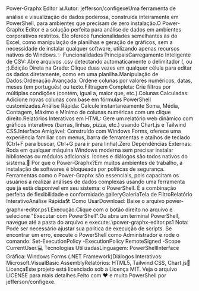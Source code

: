 Power-Graphx Editor 📊Autor: jefferson/configexeUma ferramenta de análise e visualização de dados poderosa, construída inteiramente em PowerShell, para ambientes que precisam de zero instalação.O Power-Graphx Editor é a solução perfeita para análise de dados em ambientes corporativos restritos. Ele oferece funcionalidades semelhantes às do Excel, como manipulação de planilhas e geração de gráficos, sem a necessidade de instalar qualquer software, utilizando apenas recursos nativos do Windows.✨ Funcionalidades PrincipaisCarregamento Inteligente de CSV: Abre arquivos .csv detectando automaticamente o delimitador (, ou ;).Edição Direta na Grade: Clique duas vezes em qualquer célula para editar os dados diretamente, como em uma planilha.Manipulação de Dados:Ordenação Avançada: Ordene colunas por valores numéricos, datas, meses (em português) ou texto.Filtragem Completa: Crie filtros por múltiplas condições (contém, igual a, maior que, etc.).Colunas Calculadas: Adicione novas colunas com base em fórmulas PowerShell customizadas.Análise Rápida: Calcule instantaneamente Soma, Média, Contagem, Máximo e Mínimo de colunas numéricas com um clique direito.Relatórios Interativos em HTML: Gere um relatório web dinâmico com gráficos interativos (barras, linhas, pizza, etc.) usando Chart.js e Tailwind CSS.Interface Amigável: Construído com Windows Forms, oferece uma experiência familiar com menus, barra de ferramentas e atalhos de teclado (Ctrl+F para buscar, Ctrl+G para ir para linha).Zero Dependências Externas: Roda em qualquer máquina Windows moderna sem precisar instalar bibliotecas ou módulos adicionais. Ícones e diálogos são todos nativos do sistema.🚀 Por que o Power-Graphx?Em muitos ambientes de trabalho, a instalação de softwares é bloqueada por políticas de segurança. Ferramentas como o Power-Graphx são essenciais, pois capacitam os usuários a realizar análises de dados complexas usando uma ferramenta que já está disponível em seu sistema: o PowerShell. É a combinação perfeita de flexibilidade e conformidade.galleryGaleriaTela de FiltroRelatório InterativoAnálise Rápida🛠️ Como UsarDownload: Baixe o arquivo power-graphx-editor.ps1.Execução:Clique com o botão direito no arquivo e selecione "Executar com PowerShell".Ou abra um terminal PowerShell, navegue até a pasta do arquivo e execute:.\power-graphx-editor.ps1
Nota: Pode ser necessário ajustar sua política de execução de scripts. Se encontrar um erro, execute o PowerShell como Administrador e rode o comando: Set-ExecutionPolicy -ExecutionPolicy RemoteSigned -Scope CurrentUser.💻 Tecnologias UtilizadasLinguagem: PowerShellInterface Gráfica: Windows Forms (.NET Framework)Diálogos Interativos: Microsoft.VisualBasic AssemblyRelatórios: HTML5, Tailwind CSS, Chart.js📄 LicençaEste projeto está licenciado sob a Licença MIT. Veja o arquivo LICENSE para mais detalhes.Feito com ❤️ e muito PowerShell por jefferson/configexe.
